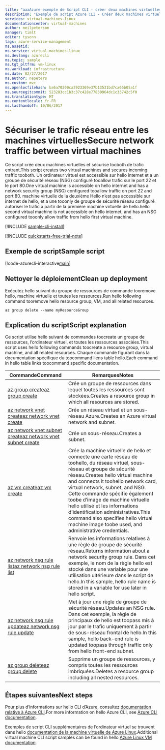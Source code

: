 ```yaml
---
title: "aaaAzure exemple de Script CLI - créer deux machines virtuelles avec un groupe de sécurité réseau interne et externe | Documents Microsoft"
description: "Exemple de script Azure CLI - Créer deux machines virtuelles avec un groupe de sécurité réseau interne et un groupe de sécurité réseau externe"
services: virtual-machines-linux
documentationcenter: virtual-machines
author: neilpeterson
manager: timlt
editor: tysonn
tags: azure-service-management
ms.assetid: 
ms.service: virtual-machines-linux
ms.devlang: azurecli
ms.topic: sample
ms.tgt_pltfrm: vm-linux
ms.workload: infrastructure
ms.date: 02/27/2017
ms.author: nepeters
ms.custom: mvc
ms.openlocfilehash: ba6a70200ca2923369e37b13531bd7ca65b05a1f
ms.sourcegitcommit: 523283cc1b3c37c428e77850964dc1c33742c5f0
ms.translationtype: MT
ms.contentlocale: fr-FR
ms.lasthandoff: 10/06/2017
---
```

# <a name="secure-network-traffic-between-virtual-machines"></a><span data-ttu-id="319a9-103">Sécuriser le trafic réseau entre les machines virtuelles</span><span class="sxs-lookup"><span data-stu-id="319a9-103">Secure network traffic between virtual machines</span></span>

<span data-ttu-id="319a9-104">Ce script crée deux machines virtuelles et sécurise tooboth de trafic entrant.</span><span class="sxs-lookup"><span data-stu-id="319a9-104">This script creates two virtual machines and secures incoming traffic tooboth.</span></span> <span data-ttu-id="319a9-105">Un ordinateur virtuel est accessible sur hello internet et a un groupe de sécurité réseau (NSG) configuré tooallow trafic sur le port 22 et le port 80.</span><span class="sxs-lookup"><span data-stu-id="319a9-105">One virtual machine is accessible on hello internet and has a network security group (NSG) configured tooallow traffic on port 22 and port 80.</span></span> <span data-ttu-id="319a9-106">machine virtuelle de la deuxième Hello n’est pas accessible sur internet de hello, et a une tooonly de groupe de sécurité réseau configuré autoriser le trafic à partir de la première machine virtuelle de hello.</span><span class="sxs-lookup"><span data-stu-id="319a9-106">hello second virtual machine is not accessible on hello internet, and has an NSG configured tooonly allow traffic from hello first virtual machine.</span></span> 

[!INCLUDE [sample-cli-install](../../../includes/sample-cli-install.md)]

[!INCLUDE [quickstarts-free-trial-note](../../../includes/quickstarts-free-trial-note.md)]

## <a name="sample-script"></a><span data-ttu-id="319a9-107">Exemple de script</span><span class="sxs-lookup"><span data-stu-id="319a9-107">Sample script</span></span>

[!code-azurecli-interactive[main](../../../cli_scripts/virtual-machine/create-vm-nsg/create-vm-nsg.sh "Create VM with NSG")]

## <a name="clean-up-deployment"></a><span data-ttu-id="319a9-108">Nettoyer le déploiement</span><span class="sxs-lookup"><span data-stu-id="319a9-108">Clean up deployment</span></span> 

<span data-ttu-id="319a9-109">Exécutez hello suivant du groupe de ressources de commande tooremove hello, machine virtuelle et toutes les ressources.</span><span class="sxs-lookup"><span data-stu-id="319a9-109">Run hello following command tooremove hello resource group, VM, and all related resources.</span></span>

```azurecli-interactive 
az group delete --name myResourceGroup
```

## <a name="script-explanation"></a><span data-ttu-id="319a9-110">Explication du script</span><span class="sxs-lookup"><span data-stu-id="319a9-110">Script explanation</span></span>

<span data-ttu-id="319a9-111">Ce script utilise hello suivant de commandes toocreate un groupe de ressources, l’ordinateur virtuel, et toutes les ressources associées.</span><span class="sxs-lookup"><span data-stu-id="319a9-111">This script uses hello following commands toocreate a resource group, virtual machine, and all related resources.</span></span> <span data-ttu-id="319a9-112">Chaque commande figurant dans la documentation spécifique du toocommand liens table hello.</span><span class="sxs-lookup"><span data-stu-id="319a9-112">Each command in hello table links toocommand specific documentation.</span></span>

| <span data-ttu-id="319a9-113">Commande</span><span class="sxs-lookup"><span data-stu-id="319a9-113">Command</span></span> | <span data-ttu-id="319a9-114">Remarques</span><span class="sxs-lookup"><span data-stu-id="319a9-114">Notes</span></span> |
|---|---|
| [<span data-ttu-id="319a9-115">az group create</span><span class="sxs-lookup"><span data-stu-id="319a9-115">az group create</span></span>](https://docs.microsoft.com/cli/azure/group#create) | <span data-ttu-id="319a9-116">Crée un groupe de ressources dans lequel toutes les ressources sont stockées.</span><span class="sxs-lookup"><span data-stu-id="319a9-116">Creates a resource group in which all resources are stored.</span></span> |
| [<span data-ttu-id="319a9-117">az network vnet create</span><span class="sxs-lookup"><span data-stu-id="319a9-117">az network vnet create</span></span>](https://docs.microsoft.com/cli/azure/network/vnet#create) | <span data-ttu-id="319a9-118">Crée un réseau virtuel et un sous-réseau Azure.</span><span class="sxs-lookup"><span data-stu-id="319a9-118">Creates an Azure virtual network and subnet.</span></span> |
| [<span data-ttu-id="319a9-119">az network vnet subnet create</span><span class="sxs-lookup"><span data-stu-id="319a9-119">az network vnet subnet create</span></span>](https://docs.microsoft.com/cli/azure/network/vnet/subnet#create) | <span data-ttu-id="319a9-120">Crée un sous-réseau.</span><span class="sxs-lookup"><span data-stu-id="319a9-120">Creates a subnet.</span></span> |
| [<span data-ttu-id="319a9-121">az vm create</span><span class="sxs-lookup"><span data-stu-id="319a9-121">az vm create</span></span>](https://docs.microsoft.com/cli/azure/vm#create) | <span data-ttu-id="319a9-122">Crée la machine virtuelle de hello et connecte une carte réseau de toohello, du réseau virtuel, sous-réseau et groupe de sécurité réseau.</span><span class="sxs-lookup"><span data-stu-id="319a9-122">Creates hello virtual machine and connects it toohello network card, virtual network, subnet, and NSG.</span></span> <span data-ttu-id="319a9-123">Cette commande spécifie également toobe d’image de machine virtuelle hello utilisé et les informations d’identification administratives.</span><span class="sxs-lookup"><span data-stu-id="319a9-123">This command also specifies hello virtual machine image toobe used, and administrative credentials.</span></span>  |
| [<span data-ttu-id="319a9-124">az network nsg rule list</span><span class="sxs-lookup"><span data-stu-id="319a9-124">az network nsg rule list</span></span>](https://docs.microsoft.com/cli/azure/network/nsg/rule#list) | <span data-ttu-id="319a9-125">Renvoie les informations relatives à une règle de groupe de sécurité réseau.</span><span class="sxs-lookup"><span data-stu-id="319a9-125">Returns information about a network security group rule.</span></span> <span data-ttu-id="319a9-126">Dans cet exemple, le nom de la règle hello est stocké dans une variable pour une utilisation ultérieure dans le script de hello.</span><span class="sxs-lookup"><span data-stu-id="319a9-126">In this sample, hello rule name is stored in a variable for use later in hello script.</span></span> |
| [<span data-ttu-id="319a9-127">az network nsg rule update</span><span class="sxs-lookup"><span data-stu-id="319a9-127">az network nsg rule update</span></span>](https://docs.microsoft.com/cli/azure/network/nsg/rule#update) | <span data-ttu-id="319a9-128">Met à jour une règle de groupe de sécurité réseau.</span><span class="sxs-lookup"><span data-stu-id="319a9-128">Updates an NSG rule.</span></span> <span data-ttu-id="319a9-129">Dans cet exemple, la règle de principaux de hello est toopass mis à jour par le trafic uniquement à partir de sous-réseau frontal de hello.</span><span class="sxs-lookup"><span data-stu-id="319a9-129">In this sample, hello back-end rule is updated toopass through traffic only from hello front-end subnet.</span></span> |
| [<span data-ttu-id="319a9-130">az group delete</span><span class="sxs-lookup"><span data-stu-id="319a9-130">az group delete</span></span>](https://docs.microsoft.com/cli/azure/vm/extension#set) | <span data-ttu-id="319a9-131">Supprime un groupe de ressources, y compris toutes les ressources imbriquées.</span><span class="sxs-lookup"><span data-stu-id="319a9-131">Deletes a resource group including all nested resources.</span></span> |

## <a name="next-steps"></a><span data-ttu-id="319a9-132">Étapes suivantes</span><span class="sxs-lookup"><span data-stu-id="319a9-132">Next steps</span></span>

<span data-ttu-id="319a9-133">Pour plus d’informations sur hello CLI d’Azure, consultez [documentation relative à Azure CLI](https://docs.microsoft.com/cli/azure/overview).</span><span class="sxs-lookup"><span data-stu-id="319a9-133">For more information on hello Azure CLI, see [Azure CLI documentation](https://docs.microsoft.com/cli/azure/overview).</span></span>

<span data-ttu-id="319a9-134">Exemples de script CLI supplémentaires de l’ordinateur virtuel se trouvent dans hello [documentation de la machine virtuelle de Azure Linux](../linux/cli-samples.md?toc=%2fazure%2fvirtual-machines%2flinux%2ftoc.json).</span><span class="sxs-lookup"><span data-stu-id="319a9-134">Additional virtual machine CLI script samples can be found in hello [Azure Linux VM documentation](../linux/cli-samples.md?toc=%2fazure%2fvirtual-machines%2flinux%2ftoc.json).</span></span>
